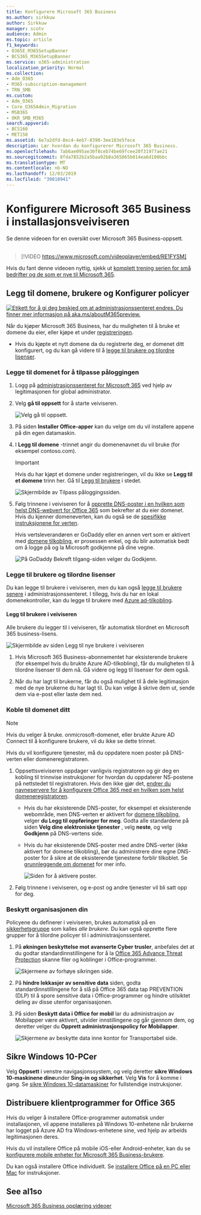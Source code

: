 ```yaml
---
title: Konfigurere Microsoft 365 Business
ms.author: sirkkuw
author: Sirkkuw
manager: scotv
audience: Admin
ms.topic: article
f1_keywords:
- O365E_M365SetupBanner
- BCS365_M365SetupBanner
ms.service: o365-administration
localization_priority: Normal
ms.collection:
- Adm_O365
- M365-subscription-management
- TRN_SMB
ms.custom:
- Adm_O365
- Core_O365Admin_Migration
- MSB365
- OKR_SMB_M365
search.appverid:
- BCS160
- MET150
ms.assetid: 6e7a2dfd-8ec4-4eb7-8390-3ee103e5fece
description: Lær hvordan du konfigurerer Microsoft 365 Business.
ms.openlocfilehash: 7ab6ae095ae30f8ceb74be69fcee20f31977ae21
ms.sourcegitcommit: 8fda7852b2a5baa92b8a365865b014ea6d100bbc
ms.translationtype: MT
ms.contentlocale: nb-NO
ms.lasthandoff: 12/03/2019
ms.locfileid: "39818941"
---
```

# <a name="set-up-microsoft-365-business-in-the-setup-wizard"></a>Konfigurere Microsoft 365 Business i installasjonsveiviseren

Se denne videoen for en oversikt over Microsoft 365 Business-oppsett.<br><br>

> [!VIDEO https://www.microsoft.com/videoplayer/embed/RE1FYSM] 

Hvis du fant denne videoen nyttig, sjekk ut [komplett trening serien for små bedrifter og de som er nye til Microsoft 365](https://support.office.com/article/6ab4bbcd-79cf-4000-a0bd-d42ce4d12816).

## <a name="add-your-domain-users-and-set-up-policies"></a>Legg til domene, brukere og Konfigurer policyer

[![Etikett for å gi deg beskjed om at administrasjonssenteret endres. Du finner mer informasjon på aka.ms/aboutM365preview.](media/m365admincenterchanging.png)](https://docs.microsoft.com/office365/admin/microsoft-365-admin-center-preview)

Når du kjøper Microsoft 365 Business, har du muligheten til å bruke et domene du eier, eller kjøpe et under [registreringen](sign-up.md).

- Hvis du kjøpte et nytt domene da du registrerte deg, er domenet ditt konfigurert, og du kan gå videre til å [legge til brukere og tilordne lisenser](#add-users-and-assign-licenses).

### <a name="add-your-domain-to-personalize-sign-in"></a>Legge til domenet for å tilpasse påloggingen

1. Logg på [administrasjonssenteret for Microsoft 365](https://admin.microsoft.com) ved hjelp av legitimasjonen for global administrator. 

2. Velg **gå til oppsett** for å starte veiviseren.

    ![Velg gå til oppsett.](media/gotosetupinadmincenter.png)

3. På siden **Installer Office-apper** kan du velge om du vil installere appene på din egen datamaskin.
    
4. I **Legg til domene** -trinnet angir du domenenavnet du vil bruke (for eksempel contoso.com).

    > [!IMPORTANT]
    > Hvis du har kjøpt et domene under registreringen, vil du ikke se **Legg til et domene** trinn her. Gå til [Legg til brukere](#add-users-and-assign-licenses) i stedet.

    ![Skjermbilde av Tilpass påloggingssiden.](media/adddomain.png)

    
4. Følg trinnene i veiviseren for å [opprette DNS-poster i en hvilken som helst DNS-webvert for Office 365](https://docs.microsoft.com/office365/admin/get-help-with-domains/create-dns-records-at-any-dns-hosting-provider) som bekrefter at du eier domenet. Hvis du kjenner domeneverten, kan du også se de [spesifikke instruksjonene for verten](https://docs.microsoft.com/office365/admin/get-help-with-domains/set-up-your-domain-host-specific-instructions).

    Hvis vertsleverandøren er GoDaddy eller en annen vert som er aktivert med [domene tilkobling](https://docs.microsoft.com/office365/admin/get-help-with-domains/domain-connect), er prosessen enkel, og du blir automatisk bedt om å logge på og la Microsoft godkjenne på dine vegne.

    ![På GoDaddy Bekreft tilgang-siden velger du Godkjenn.](media/godaddyauth.png)

### <a name="add-users-and-assign-licenses"></a>Legge til brukere og tilordne lisenser

Du kan legge til brukere i veiviseren, men du kan også [legge til brukere senere](add-users-m365b.md) i administrasjonssenteret. I tillegg, hvis du har en lokal domenekontroller, kan du legge til brukere med [Azure ad-tilkobling](https://docs.microsoft.com/azure/active-directory/hybrid/how-to-connect-install-express).

#### <a name="add-users-in-the-wizard"></a>Legg til brukere i veiviseren

Alle brukere du legger til i veiviseren, får automatisk tilordnet en Microsoft 365 business-lisens.

![Skjermbilde av siden Legg til nye brukere i veiviseren](media/addnewuserspage.png)

1. Hvis Microsoft 365 Business-abonnementet har eksisterende brukere (for eksempel hvis du brukte Azure AD-tilkobling), får du muligheten til å tilordne lisenser til dem nå. Gå videre og legg til lisenser for dem også.

2. Når du har lagt til brukerne, får du også mulighet til å dele legitimasjon med de nye brukerne du har lagt til. Du kan velge å skrive dem ut, sende dem via e-post eller laste dem ned.

### <a name="connect-your-domain"></a>Koble til domenet ditt

> [!NOTE]
> Hvis du velger å bruke. onmicrosoft-domenet, eller brukte Azure AD Connect til å konfigurere brukere, vil du ikke se dette trinnet.
  
Hvis du vil konfigurere tjenester, må du oppdatere noen poster på DNS-verten eller domeneregistratoren.
  
1. Oppsettsveiviseren oppdager vanligvis registratoren og gir deg en kobling til trinnvise instruksjoner for hvordan du oppdaterer NS-postene på nettstedet til registratoren. Hvis den ikke gjør det, [endrer du navneservere for å konfigurere Office 365 med en hvilken som helst domeneregistratoren](https://support.office.com/article/a8b487a9-2a45-4581-9dc4-5d28a47010a2). 

    - Hvis du har eksisterende DNS-poster, for eksempel et eksisterende webområde, men DNS-verten er aktivert for [domene tilkobling](https://docs.microsoft.com/office365/admin/get-help-with-domains/domain-connect), velger **du Legg til oppføringer for meg**. Godta alle standardene på siden **Velg dine elektroniske tjenester** , velg **neste**, og velg **Godkjenn** på DNS-vertens side.
    - Hvis du har eksisterende DNS-poster med andre DNS-verter (ikke aktivert for domene tilkobling), bør du administrere dine egne DNS-poster for å sikre at de eksisterende tjenestene forblir tilkoblet. Se [grunnleggende om domenet](https://docs.microsoft.com/office365/admin/get-help-with-domains/dns-basics) for mer info.

        ![Siden for å aktivere poster.](media/activaterecords.png)

2. Følg trinnene i veiviseren, og e-post og andre tjenester vil bli satt opp for deg.

### <a name="protect-your-organization"></a>Beskytt organisasjonen din 

Policyene du definerer i veiviseren, brukes automatisk på en [sikkerhetsgruppe](https://docs.microsoft.com/office365/admin/create-groups/compare-groups#security-groups) som kalles *alle brukere*. Du kan også opprette flere grupper for å tilordne policyer til i administrasjonssenteret.

1. På **økningen beskyttelse mot avanserte Cyber trusler**, anbefales det at du godtar standardinnstillingene for å la [Office 365 Advance Threat Protection](https://docs.microsoft.com/microsoft-365/security/office-365-security/office-365-atp) skanne filer og koblinger i Office-programmer.

    ![Skjermene av forhøye sikringen side.](media/increasetreatprotection.png)


2. På **hindre lekkasjer av sensitive data** siden, godta standardinnstillingene for å slå på Office 365 data tap PREVENTION (DLP) til å spore sensitive data i Office-programmer og hindre utilsiktet deling av disse utenfor organisasjonen.

3. På siden **Beskytt data i Office for mobil** lar du administrasjon av Mobilapper være aktivert, utvider innstillingene og går gjennom dem, og deretter velger du **Opprett administrasjonspolicy for Mobilapper**.

    ![Skjermene av beskytte data inne kontor for Transportabel side.](media/protectdatainmobile.png)


## <a name="secure-windows-10-pcs"></a>Sikre Windows 10-PCer

Velg **Oppsett** i venstre navigasjonssystem, og velg deretter **sikre Windows 10-maskinene dine**under **Sing-in og sikkerhet**. Velg **Vis** for å komme i gang. Se [sikre Windows 10-datamaskiner](secure-win-10-pcs.md) for fullstendige instruksjoner.

## <a name="deploy-office-365-client-apps"></a>Distribuere klientprogrammer for Office 365

Hvis du velger å installere Office-programmer automatisk under installasjonen, vil appene installeres på Windows 10-enhetene når brukerne har logget på Azure AD fra Windows-enhetene sine, ved hjelp av arbeids legitimasjonen deres.

Hvis du vil installere Office på mobile iOS-eller Android-enheter, kan du se [konfigurere mobile enheter for Microsoft 365 Business-brukere](set-up-mobile-devices.md).

Du kan også installere Office individuelt. Se [installere Office på en PC eller Mac](https://support.office.com/article/4414eaaf-0478-48be-9c42-23adc4716658) for instruksjoner.

## <a name="see-also"></a>See al1so

[Microsoft 365 Business opplæring videoer](https://support.office.com/article/6ab4bbcd-79cf-4000-a0bd-d42ce4d12816)
